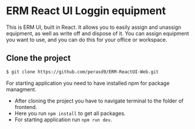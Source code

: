# ERM React UI Loggin equipment

This is ERM UI, built in React. It allows you to easily assign and unassign equipment, as well as write off and dispose of it. You can assign equipment you want to use, and you can do this for your office or workspace.

## Clone the project

```bash
$ git clone https://github.com/perasd9/ERM-ReactUI-Web.git
```

For starting application you need to have installed npm for package managment.

- After cloning the project you have to navigate terminal to the folder of frontend.
- Here you run `npm install` to get all packages.
- For starting application run `npm run dev`.
